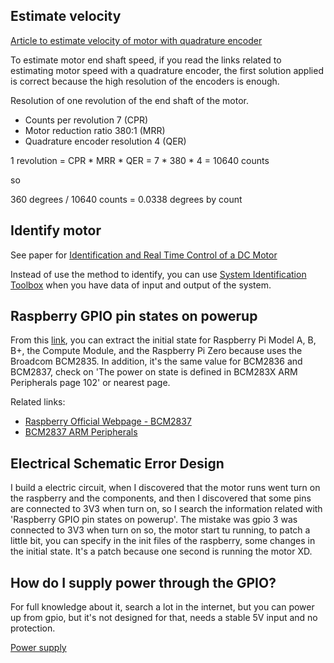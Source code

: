## Estimate velocity

[Article to estimate velocity of motor with quadrature encoder](https://www.embeddedrelated.com/showarticle/158.php)

To estimate motor end shaft speed, if you read the links related to estimating motor speed with a quadrature encoder, the first solution applied is correct because the high resolution of the encoders is enough.

Resolution of one revolution of the end shaft of the motor.

- Counts per revolution 7 (CPR)
- Motor reduction ratio 380:1 (MRR)
- Quadrature encoder resolution 4 (QER)

1 revolution = CPR * MRR * QER = 7 * 380 * 4 = 
10640 counts

so 

360 degrees / 10640 counts = 0.0338 degrees by count

## Identify motor

See paper for [Identification and Real Time Control of a DC Motor](Documents/Motor/Identification_and_Real_Time_Control_of_a_DC_Motor.pdf)

Instead of use the method to identify, you can use [System Identification Toolbox](https://es.mathworks.com/products/sysid.html) when you have data of input and output of the system.

## Raspberry GPIO pin states on powerup

From this [link](https://raspberrypi.stackexchange.com/questions/51479/gpio-pin-states-on-powerup?answertab=active#tab-top), you can extract the initial state for Raspberry Pi Model A, B, B+, the Compute Module, and the Raspberry Pi Zero because uses the Broadcom BCM2835. In addition, it's the same value for BCM2836 and BCM2837, check on 'The power on state is defined in BCM283X ARM Peripherals page 102' or nearest page.

Related links:
- [Raspberry Official Webpage - BCM2837](https://www.raspberrypi.org/documentation/hardware/raspberrypi/bcm2837/README.md)
- [BCM2837 ARM Peripherals](Documents/Raspberry/BCM2837-ARM-Peripherals.pdf)

## Electrical Schematic Error Design

I build a electric circuit, when I discovered that the motor runs went turn on the raspberry and the components, and then I discovered that some pins are connected to 3V3 when turn on, so I search the information related with 'Raspberry GPIO pin states on powerup'. The mistake was gpio 3 was connected to 3V3 when turn on so, the motor start tu running, to patch a little bit, you can specify in the init files of the raspberry, some changes in the initial state. It's a patch because one second is running the motor XD.

## How do I supply power through the GPIO?

For full knowledge about it, search a lot in the internet, but you can power up from gpio, but it's not designed for that, needs a stable 5V input and no protection.

[Power supply](https://magpi.raspberrypi.org/articles/power-supply)






